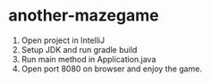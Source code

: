 # another-mazegame
1. Open project in IntelliJ
2. Setup JDK and run gradle build
3. Run main method in Application.java
4. Open port 8080 on browser and enjoy the game. 
